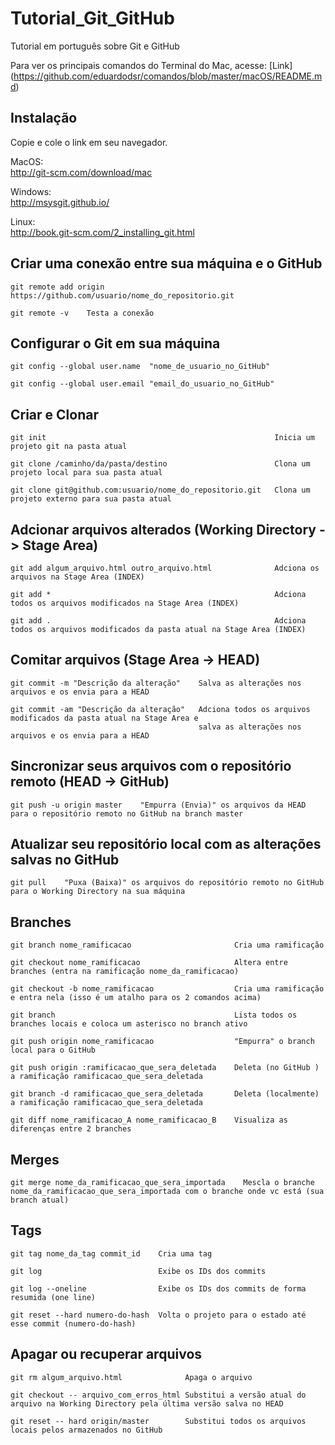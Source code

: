 Tutorial_Git_GitHub
===================

Tutorial em português sobre Git e GitHub

Para ver os principais comandos do Terminal do Mac, acesse:
[Link] (https://github.com/eduardodsr/comandos/blob/master/macOS/README.md)

Instalação
---------------------------------------------- 

Copie e cole o link em seu navegador.  

MacOS:  
http://git-scm.com/download/mac  

Windows:  
http://msysgit.github.io/  

Linux:  
http://book.git-scm.com/2_installing_git.html  

Criar uma conexão entre sua máquina e o GitHub
----------------------------------------------
```
git remote add origin https://github.com/usuario/nome_do_repositorio.git

git remote -v    Testa a conexão
```

Configurar o Git em sua máquina 
-------------------------------
```
git config --global user.name  "nome_de_usuario_no_GitHub"

git config --global user.email "email_do_usuario_no_GitHub"
```

Criar e Clonar
--------------
```
git init                                                   Inicia um projeto git na pasta atual

git clone /caminho/da/pasta/destino                        Clona um projeto local para sua pasta atual

git clone git@github.com:usuario/nome_do_repositorio.git   Clona um projeto externo para sua pasta atual
```

Adcionar arquivos alterados (Working Directory -> Stage Area)
-------------------------------------------------------------
```
git add algum_arquivo.html outro_arquivo.html              Adciona os arquivos na Stage Area (INDEX)

git add *                                                  Adciona todos os arquivos modificados na Stage Area (INDEX)

git add .                                                  Adciona todos os arquivos modificados da pasta atual na Stage Area (INDEX)
```

Comitar arquivos (Stage Area -> HEAD)
--------------
```
git commit -m "Descrição da alteração"    Salva as alterações nos arquivos e os envia para a HEAD

git commit -am "Descrição da alteração"   Adciona todos os arquivos modificados da pasta atual na Stage Area e
                                          salva as alterações nos arquivos e os envia para a HEAD
```

Sincronizar seus arquivos com o repositório remoto (HEAD -> GitHub)
-----------
```
git push -u origin master    "Empurra (Envia)" os arquivos da HEAD para o repositório remoto no GitHub na branch master
```

Atualizar seu repositório local com as alterações salvas no GitHub
------------------------------------------------------------------
```
git pull    "Puxa (Baixa)" os arquivos do repositório remoto no GitHub para o Working Directory na sua máquina 
```

Branches
--------
```
git branch nome_ramificacao                       Cria uma ramificação

git checkout nome_ramificacao                     Altera entre branches (entra na ramificação nome_da_ramificacao)

git checkout -b nome_ramificacao                  Cria uma ramificação e entra nela (isso é um atalho para os 2 comandos acima)

git branch                                        Lista todos os branches locais e coloca um asterisco no branch ativo

git push origin nome_ramificacao                  "Empurra" o branch local para o GitHub

git push origin :ramificacao_que_sera_deletada    Deleta (no GitHub ) a ramificação ramificacao_que_sera_deletada

git branch -d ramificacao_que_sera_deletada       Deleta (localmente) a ramificação ramificacao_que_sera_deletada

git diff nome_ramificacao_A nome_ramificacao_B    Visualiza as diferenças entre 2 branches
```

Merges
------
```
git merge nome_da_ramificacao_que_sera_importada    Mescla o branche nome_da_ramificacao_que_sera_importada com o branche onde vc está (sua branch atual)
```

Tags
----
```
git tag nome_da_tag commit_id    Cria uma tag

git log                          Exibe os IDs dos commits

git log --oneline                Exibe os IDs dos commits de forma resumida (one line)

git reset --hard numero-do-hash  Volta o projeto para o estado até esse commit (numero-do-hash)
```

Apagar ou recuperar arquivos
----------------------------
```
git rm algum_arquivo.html              Apaga o arquivo

git checkout -- arquivo_com_erros_html Substitui a versão atual do arquivo na Working Directory pela última versão salva no HEAD

git reset -- hard origin/master        Substitui todos os arquivos locais pelos armazenados no GitHub 
```
